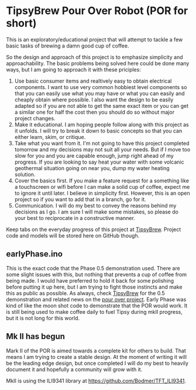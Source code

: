 # TipsyBrew Pour Over Robot (POR for short)
This is an exploratory/educational project that will attempt to tackle a few basic tasks of brewing a damn good cup of coffee.

So the design and approach of this project is to emphasize simplicity and approachability. The basic problems being solved here could be done many ways, but I am going to approach it with these priciples:
1. Use basic consumer items and realtively easy to obtain electrical components. I want to use very common hobbiest level components so that you can easily use what you may have or what you can easily and cheaply obtain where possible. I also want the design to be easily adapted so if you are not able to get the same exact item or you can get a similar one for half the cost then you should do so without major project changes.
2. Make it educational. I am hoping people follow along with this project as it unfolds. I will try to break it down to basic concepts so that you can either learn, skim, or critique.
3. Take what you want from it. I'm not going to have this project completed tomorrow and my decisions may not suit all your needs. But if I move too slow for you and you are capable enough, jump right ahead of my progress. If you are looking to say heat your water with some volcanic geothermal situation going on near you, dump my water heating solution.
4. Cover the basics first. If you make a feature request for a something like a touchscreen or wifi before I can make a solid cup of coffee, expect me to ignore it until later. I believe in simplicity first. However, this is an open project so if you want to add that in a branch, go for it.
5. Communication. I will do my best to convey the reasons behind my decisions as I go. I am sure I will make some mistakes, so please do your best to reciprocate in a constructive manner.

Keep tabs on the everyday progress of this project at [TipsyBrew](https://tipsybrew.com/tags/pourover/). Project code and models will be stored here on GitHub though.

## earlyPhase.ino
This is the exact code that the Phase 0.5 demonstration used. There are some slight issues with this, but nothing that prevents a cup of coffee from being made. I would have preferred to hold it back for some polishing before putting it up here, but I am trying to fight those instincts and make this as public as possible. As always, check [TipsyBrew](https://tipsybrew.com/blog/2020-03-01-success-first-cup-video/) for the 0.5 demonstration and related news on the [pour over project](https://tipsybrew.com/projects). Early Phase was kind of like the moon shot code to demonstrate that the POR would work. It is still being used to make coffee daily to fuel Tipsy during mkII progress, but it is not long for this world.

## Mk II has begun
Mark II of the POR is aimed towards a complete kit for others to build. That means I am trying to create a stable design. At the moment of writing it will be the leading edge design, but once completed I will do my best to heavily document it and hopefully a community will grow with it.

MkII is using the ILI9341 library at https://github.com/Bodmer/TFT_ILI9341.
